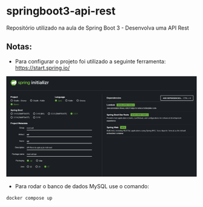 # springboot3-api-rest
Repositório utilizado na aula de Spring Boot 3 - Desenvolva uma API Rest


## Notas:
* Para configurar o projeto foi utilizado a seguinte ferramenta: https://start.spring.io/
  
![image](./image.png)


* Para rodar o banco de dados MySQL use o comando:
```
docker compose up
```